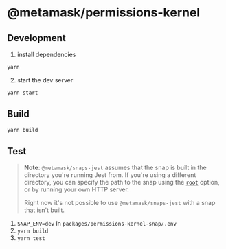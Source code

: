 # @metamask/permissions-kernel

## Development

1. install dependencies
```bash
yarn
```
2. start the dev server
```bash
yarn start
```

## Build

```bash
yarn build
```

## Test

> **Note**: `@metamask/snaps-jest` assumes that the snap is built in the
> directory you're running Jest from. If you're using a different directory,
> you can specify the path to the snap using the [`root`](#options) option, or
> by running your own HTTP server.
>
> Right now it's not possible to use `@metamask/snaps-jest` with a snap that
> isn't built.

1. `SNAP_ENV=dev` in `packages/permissions-kernel-snap/.env`
2. `yarn build`
3. `yarn test`

